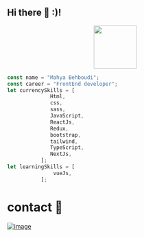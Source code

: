    
 ## Hi there 👋 :)!


 <div align="center">
  <img src="https://media.giphy.com/media/Qt1jk5Q49C3h5CrlBe/giphy.gif" width="100"/>
</div>

  
 ```js
const name = "Mahya Behboudi";
const career = "FrontEnd developer";
let currencySkills = [
               Html,
               css,
               sass,
               JavaScript,
               ReactJs,
               Redux,
               bootstrap,
               tailwind,
               TypeScript,
               NextJs,
            ];
let learningSkills = [
                vueJs,
            ];
```
  # contact 💬
  [![image](https://img.shields.io/badge/linkdin-MahyaBehboudi-blue)](https://www.linkedin.com/in/mahyabehboudi/)
